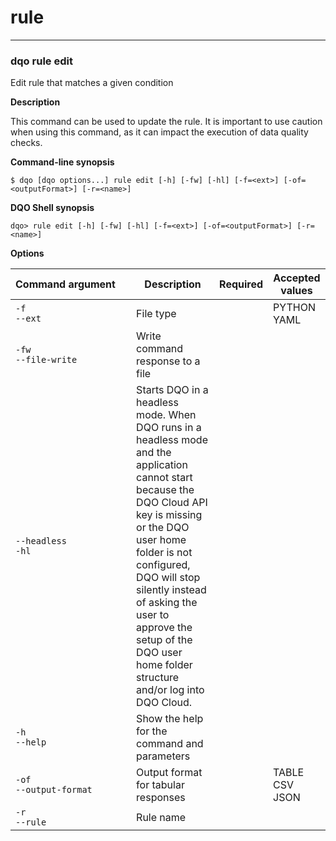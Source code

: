 # rule

___
### **dqo rule edit**

Edit rule that matches a given condition

**Description**

This command can be used to update the rule. It is important to use caution when using this command, as it can impact the execution of data quality checks.


**Command-line synopsis**
```
$ dqo [dqo options...] rule edit [-h] [-fw] [-hl] [-f=<ext>] [-of=<outputFormat>] [-r=<name>]

```
**DQO Shell synopsis**
```
dqo> rule edit [-h] [-fw] [-hl] [-f=<ext>] [-of=<outputFormat>] [-r=<name>]

```

**Options**  
  
| Command&nbsp;argument&nbsp;&nbsp;&nbsp;&nbsp; | Description | Required | Accepted values |
|-----------------------------------------------|-------------|:-----------------:|-----------------|
|`-f`<br/>`--ext`<br/>|File type| |PYTHON<br/>YAML<br/>|
|`-fw`<br/>`--file-write`<br/>|Write command response to a file| ||
|`--headless`<br/>`-hl`<br/>|Starts DQO in a headless mode. When DQO runs in a headless mode and the application cannot start because the DQO Cloud API key is missing or the DQO user home folder is not configured, DQO will stop silently instead of asking the user to approve the setup of the DQO user home folder structure and/or log into DQO Cloud.| ||
|`-h`<br/>`--help`<br/>|Show the help for the command and parameters| ||
|`-of`<br/>`--output-format`<br/>|Output format for tabular responses| |TABLE<br/>CSV<br/>JSON<br/>|
|`-r`<br/>`--rule`<br/>|Rule name| ||



